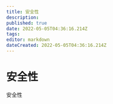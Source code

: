 ```yaml
---
title: 安全性
description: 
published: true
date: 2022-05-05T04:36:16.214Z
tags: 
editor: markdown
dateCreated: 2022-05-05T04:36:16.214Z
---
```


# 安全性
安全性